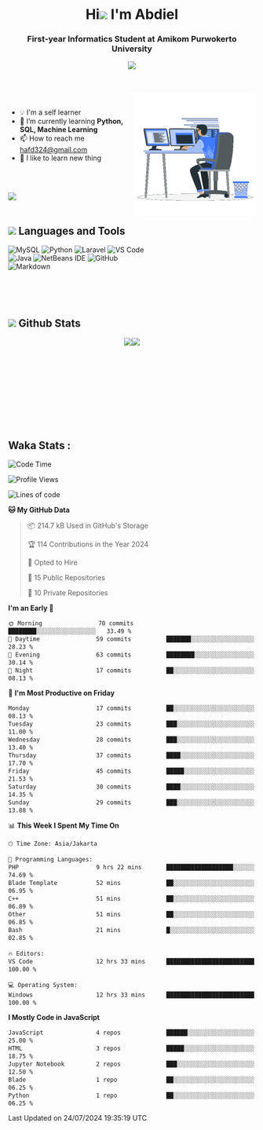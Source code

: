 
<h1 align="center"><b>Hi<img src="https://media.giphy.com/media/hvRJCLFzcasrR4ia7z/giphy.gif" width="35"> I'm Abdiel </b></h1>

<h3 align="center"> First-year Informatics Student at Amikom Purwokerto University </h3>

<div align='center'>
	
![](https://komarev.com/ghpvc/?username=dlzcods&style=for-the-badge)
	
</div>
<br>

<picture> <img align="right" src="https://github.com/0xAbdulKhalid/0xAbdulKhalid/raw/main/assets/mdImages/Right_Side.gif" width = 250px></picture>

<br>

- 💡 I'm a self learner
- 🌱 I’m currently learning **Python, SQL, Machine Learning**
- 📫 How to reach me [hafd324@gmail.com](mailto:hafd324d@gmail.com)
- 📃 I like to learn new thing

<br><br>

<img src="https://user-images.githubusercontent.com/73097560/115834477-dbab4500-a447-11eb-908a-139a6edaec5c.gif"><br><br>

## <img src="https://media2.giphy.com/media/QssGEmpkyEOhBCb7e1/giphy.gif?cid=ecf05e47a0n3gi1bfqntqmob8g9aid1oyj2wr3ds3mg700bl&rid=giphy.gif" width ="25"><b> Languages and Tools</b>

![MySQL](https://img.shields.io/badge/MySQL-FFFFFF?style=for-the-badge&logo=mysql&logoColor=blue)
![Python](https://img.shields.io/badge/Python%20-FFFFFF.svg?style=for-the-badge&logo=python&logoColor=blue)
![Laravel](https://img.shields.io/badge/laravel-FFFFFF.svg?style=for-the-badge&logo=laravel&logoColor=blue)
![VS Code](https://img.shields.io/badge/VS%20Code-FFFFFF.svg?style=for-the-badge&logo=visual-studio-code&logoColor=blue)
<br>
![Java](https://img.shields.io/badge/Java-FFFFFF?style=for-the-badge&logo=openjdk&logoColor=blue)
![NetBeans IDE](https://img.shields.io/badge/NetBeans%20IDE-FFFFFF.svg?style=for-the-badge&logo=apache-netbeans-ide&logoColor=blue)
![GitHub](https://img.shields.io/badge/github-FFFFFF.svg?style=for-the-badge&logo=github&logoColor=blue)
<br>
![Markdown](https://img.shields.io/badge/markdown-FFFFFF.svg?style=for-the-badge&logo=markdown&logoColor=blue)

<br>
<br>
<br>


## <img src="https://media.giphy.com/media/iY8CRBdQXODJSCERIr/giphy.gif" width="35"><b> Github Stats </b>

<div  style="display: flex; flex-wrap: wrap; justify-content: center;">
   <img height="160em" src="https://github-readme-stats.vercel.app/api?username=dlzcods&show_icons=true&theme=default" />
   <img height="160em" src="https://github-readme-stats.vercel.app/api/top-langs/?username=dlzcods&layout=compact" />
</div>



<br>

## Waka Stats :

<!--START_SECTION:waka-->
![Code Time](http://img.shields.io/badge/Code%20Time-170%20hrs%2056%20mins-blue)

![Profile Views](http://img.shields.io/badge/Profile%20Views-18-blue)

![Lines of code](https://img.shields.io/badge/From%20Hello%20World%20I%27ve%20Written-740.0%20thousand%20lines%20of%20code-blue)

**🐱 My GitHub Data** 

> 📦 214.7 kB Used in GitHub's Storage 
 > 
> 🏆 114 Contributions in the Year 2024
 > 
> 💼 Opted to Hire
 > 
> 📜 15 Public Repositories 
 > 
> 🔑 10 Private Repositories 
 > 
**I'm an Early 🐤** 

```text
🌞 Morning                70 commits          ████████░░░░░░░░░░░░░░░░░   33.49 % 
🌆 Daytime                59 commits          ███████░░░░░░░░░░░░░░░░░░   28.23 % 
🌃 Evening                63 commits          ████████░░░░░░░░░░░░░░░░░   30.14 % 
🌙 Night                  17 commits          ██░░░░░░░░░░░░░░░░░░░░░░░   08.13 % 
```
📅 **I'm Most Productive on Friday** 

```text
Monday                   17 commits          ██░░░░░░░░░░░░░░░░░░░░░░░   08.13 % 
Tuesday                  23 commits          ███░░░░░░░░░░░░░░░░░░░░░░   11.00 % 
Wednesday                28 commits          ███░░░░░░░░░░░░░░░░░░░░░░   13.40 % 
Thursday                 37 commits          ████░░░░░░░░░░░░░░░░░░░░░   17.70 % 
Friday                   45 commits          █████░░░░░░░░░░░░░░░░░░░░   21.53 % 
Saturday                 30 commits          ████░░░░░░░░░░░░░░░░░░░░░   14.35 % 
Sunday                   29 commits          ███░░░░░░░░░░░░░░░░░░░░░░   13.88 % 
```


📊 **This Week I Spent My Time On** 

```text
🕑︎ Time Zone: Asia/Jakarta

💬 Programming Languages: 
PHP                      9 hrs 22 mins       ███████████████████░░░░░░   74.69 % 
Blade Template           52 mins             ██░░░░░░░░░░░░░░░░░░░░░░░   06.95 % 
C++                      51 mins             ██░░░░░░░░░░░░░░░░░░░░░░░   06.89 % 
Other                    51 mins             ██░░░░░░░░░░░░░░░░░░░░░░░   06.85 % 
Bash                     21 mins             █░░░░░░░░░░░░░░░░░░░░░░░░   02.85 % 

🔥 Editors: 
VS Code                  12 hrs 33 mins      █████████████████████████   100.00 % 

💻 Operating System: 
Windows                  12 hrs 33 mins      █████████████████████████   100.00 % 
```

**I Mostly Code in JavaScript** 

```text
JavaScript               4 repos             ██████░░░░░░░░░░░░░░░░░░░   25.00 % 
HTML                     3 repos             █████░░░░░░░░░░░░░░░░░░░░   18.75 % 
Jupyter Notebook         2 repos             ███░░░░░░░░░░░░░░░░░░░░░░   12.50 % 
Blade                    1 repo              ██░░░░░░░░░░░░░░░░░░░░░░░   06.25 % 
Python                   1 repo              ██░░░░░░░░░░░░░░░░░░░░░░░   06.25 % 
```




 Last Updated on 24/07/2024 19:35:19 UTC
<!--END_SECTION:waka-->

<br>
<br>
